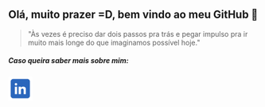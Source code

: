 ## Olá, muito prazer =D, bem vindo ao meu GitHub 👋
> "Às vezes é preciso dar dois passos pra trás e pegar impulso pra ir muito mais longe do que imaginamos possível hoje."
##### Caso queira saber mais sobre mim:

<div style="display: flex">
<a href="https://www.linkedin.com/in/gustavo-sm" target="_blank"><img align="top" src="https://raw.githubusercontent.com/gus-sm/gus-sm/master/linkedin_logo.png" target="_blank" width="48" heigth="48"></a> <br>


